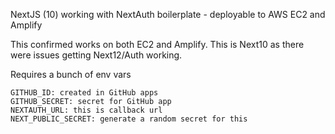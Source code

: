 NextJS (10) working with NextAuth boilerplate - deployable to AWS EC2 and Amplify

This confirmed works on both EC2 and Amplify.  This is Next10 as there were issues getting Next12/Auth working.

Requires a bunch of env vars

```
GITHUB_ID: created in GitHub apps
GITHUB_SECRET: secret for GitHub app
NEXTAUTH_URL: this is callback url
NEXT_PUBLIC_SECRET: generate a random secret for this
``` 
